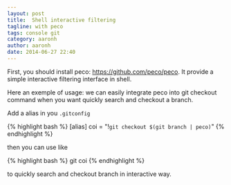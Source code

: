 ```yaml
---
layout: post
title:  Shell interactive filtering
tagline: with peco
tags: console git
category: aaronh
author: aaronh
date: 2014-06-27 22:40
---
```

First, you should install peco: <https://github.com/peco/peco>. It provide a simple interactive filtering interface in shell.

Here an exemple of usage: we can easily integrate peco into git checkout command when you want quickly search and checkout a branch.

Add a alias in you `.gitconfig`

{% highlight bash %}
[alias]
  coi = "!`git checkout $(git branch | peco)`"
{% endhighlight %}

then you can use like

{% highlight bash %}
git coi
{% endhighlight %}

to quickly search and checkout branch in interactive way.
